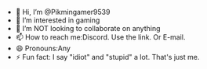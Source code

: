 - 👋 Hi, I’m @Pikmingamer9539
- 👀 I’m interested in gaming
- 💞️ I’m NOT looking to collaborate on anything
- 📫 How to reach me:Discord. Use the link. Or E-mail.
- 😄 Pronouns:Any
- ⚡ Fun fact: I say "idiot" and "stupid" a lot. That's just me.


